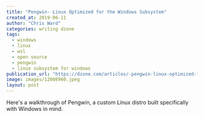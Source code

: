 ```yaml
---
title: "Pengwin- Linux Optimized for the Windows Subsystem"
created_at: 2019-06-11
author: "Chris Ward"
categories: writing dzone
tags: 
  - windows
  - linux
  - wsl
  - open source
  - pengwin
  - linux subsystem for windows
publication_url: "https://dzone.com/articles/-pengwin-linux-optimized-for-the-windows-subsystem"
image: images/12008960.jpeg
layout: post
---
```

Here's a walkthrough of Pengwin, a custom Linux distro built specifically with Windows in mind.

